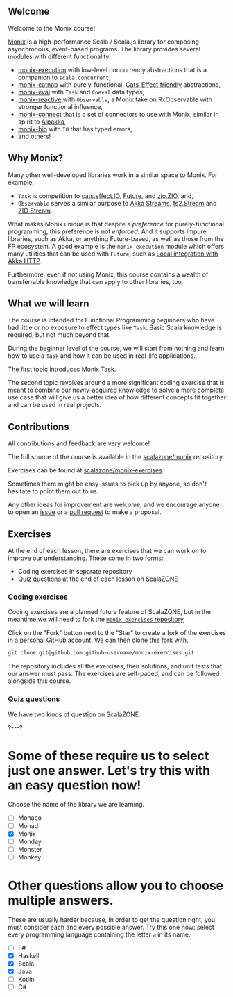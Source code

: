 ## Welcome

Welcome to the Monix course!

[Monix](https://monix.io/) is a high-performance Scala / Scala.js library for composing asynchronous, event-based programs.
The library provides several modules with different functionality:

- [monix-execution](https://monix.io/api/current/monix/execution/index.html) with low-level concurrency abstractions that is a companion to `scala.concurrent`,
- [monix-catnap](https://monix.io/api/current/monix/catnap/index.html) with purely-functional, [Cats-Effect friendly](https://github.com/typelevel/cats-effect) abstractions,
- [monix-eval](https://monix.io/api/current/monix/eval/index.html) with `Task` and `Coeval` data types,
- [monix-reactive](https://monix.io/api/current/monix/reactive/index.html) with `Observable`, a Monix take on RxObservable with stronger functional influence,
- [monix-connect](https://connect.monix.io/) that is a set of connectors to use with Monix, similar in spirit to [Alpakka](https://doc.akka.io/docs/alpakka/current/),
- [monix-bio](https://bio.monix.io/docs/introduction) with `IO` that has typed errors,
- and others!

## Why Monix?

Many other well-developed libraries work in a similar space to Monix. For example,
- `Task` is competition to [cats.effect.IO](https://github.com/typelevel/cats-effect), [Future](https://docs.scala-lang.org/overviews/core/futures.html), and [zio.ZIO](https://zio.dev/), and,
- `Observable` serves a similar purpose to [Akka Streams](https://doc.akka.io/docs/akka/current/stream/index.html), [fs2.Stream](https://fs2.io/#/) and [ZIO Stream](https://zio.dev/docs/datatypes/datatypes_stream).

What makes Monix unique is that despite a _preference_ for purely-functional programming, this preference is not _enforced_. And it supports impure libraries, such as Akka, or anything Future-based, as well as those from the FP ecosystem.
A good example is the `monix-execution` module which offers many utilities that can be used with `Future`, such as [Local integration with Akka HTTP](https://monix.io/docs/current/execution/local.html#example-repository).

Furthermore, even if not using Monix, this course contains a wealth of transferrable knowledge that can apply to other libraries, too.

## What we will learn

The course is intended for Functional Programming beginners who have had little or no exposure to effect types like `Task`. Basic Scala knowledge is required, but not much beyond that.

During the beginner level of the course, we will start from nothing and learn how to use a `Task` and how it can be used in real-life applications.

The first topic introduces Monix Task.

The second topic revolves around a more significant coding exercise that is meant to combine our newly-acquired knowledge to solve a more complete use case that will give us a better idea of how different concepts fit together and can be used in real projects.

## Contributions

All contributions and feedback are very welcome!

The full source of the course is available in the [scalazone/monix](https://github.com/scalazone/monix) repository.

Exercises can be found at [scalazone/monix-exercises](https://github.com/scalazone/monix-exercises).

Sometimes there might be easy issues to pick up by anyone, so don't hesitate to point them out to us.

Any other ideas for improvement are welcome, and we encourage anyone to open an [issue](https://github.com/scalazone/monix/issues) or a [pull request](https://github.com/scalazone/monix/pulls) to make a proposal.

## Exercises

At the end of each lesson, there are exercises that we can work on to improve our understanding. These come in two forms:
- Coding exercises in separate repository
- Quiz questions at the end of each lesson on ScalaZONE

### Coding exercises

Coding exercises are a planned future feature of ScalaZONE, but in the meantime we will need to fork the [`monix-exercises` repository](https://github.com/scalazone/monix-exercises)

Click on the "Fork" button next to the "Star" to create a fork of the exercises in a personal GitHub account. We can then clone this fork with,
```sh
git clone git@github.com:github-username/monix-exercises.git
```

The repository includes all the exercises, their solutions, and unit tests that our answer must pass. The exercises are self-paced, and can be followed alongside this course.

### Quiz questions

We have two kinds of question on ScalaZONE.

?---?

# Some of these require us to select just one answer. Let's try this with an easy question now!

Choose the name of the library we are learning.

- [ ] Monaco
- [ ] Monad
- [X] Monix
- [ ] Monday
- [ ] Monster
- [ ] Monkey

# Other questions allow you to choose multiple answers.

These are usually harder because, in order to get the question right, you must consider each and every possible
answer. Try this one now: select every programming language containing the letter `a` in its name.

* [ ] F#
* [X] Haskell
* [X] Scala
* [X] Java
* [ ] Kotlin
* [ ] C#